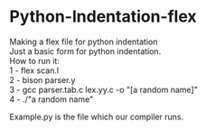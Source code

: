 # Python-Indentation-flex
Making a flex file for python indentation <br />
Just a basic form for python indentation.<br />
How to run it: <br />
1 -   flex scan.l<br />
2 -   bison parser.y<br />
3 -   gcc parser.tab.c lex.yy.c -o "[a random name]" <br />
4 -   ./"a random name" <br />

Example.py is the file which our compiler runs. 


